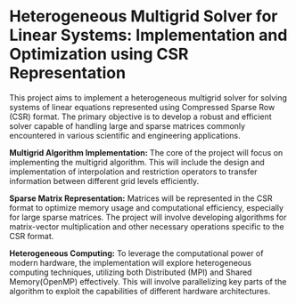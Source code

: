 # Heterogeneous Multigrid Solver for Linear Systems: Implementation and Optimization using CSR Representation
This project aims to implement a heterogeneous multigrid solver for solving systems of linear equations represented using Compressed Sparse Row (CSR) format. The primary objective is to develop a robust and efficient solver capable of handling large and sparse matrices commonly encountered in various scientific and engineering applications. 

**Multigrid Algorithm Implementation:** The core of the project will focus on implementing the multigrid algorithm. This will include the design and implementation of interpolation and restriction operators to transfer information between different grid levels efficiently.

**Sparse Matrix Representation:** Matrices will be represented in the CSR format to optimize memory usage and computational efficiency, especially for large sparse matrices. The project will involve developing algorithms for matrix-vector multiplication and other necessary operations specific to the CSR format.

**Heterogeneous Computing:** To leverage the computational power of modern hardware, the implementation will explore heterogeneous computing techniques, utilizing both Distributed (MPI) and Shared Memory(OpenMP) effectively. This will involve parallelizing key parts of the algorithm to exploit the capabilities of different hardware architectures.



